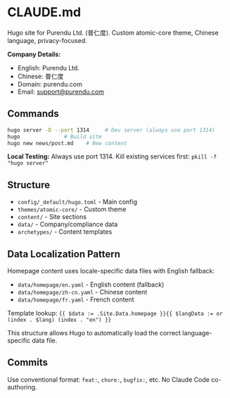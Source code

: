 # CLAUDE.md

Hugo site for Purendu Ltd. (普仁度). Custom atomic-core theme, Chinese language, privacy-focused.

**Company Details:**
- English: Purendu Ltd.
- Chinese: 普仁度
- Domain: purendu.com
- Email: support@purendu.com

## Commands
```bash
hugo server -D --port 1314     # Dev server (always use port 1314)
hugo              # Build site
hugo new news/post.md    # New content
```

**Local Testing:** Always use port 1314. Kill existing services first: `pkill -f "hugo server"`

## Structure
- `config/_default/hugo.toml` - Main config
- `themes/atomic-core/` - Custom theme
- `content/` - Site sections
- `data/` - Company/compliance data
- `archetypes/` - Content templates

## Data Localization Pattern
Homepage content uses locale-specific data files with English fallback:
- `data/homepage/en.yaml` - English content (fallback)
- `data/homepage/zh-cn.yaml` - Chinese content
- `data/homepage/fr.yaml` - French content

Template lookup: `{{ $data := .Site.Data.homepage }}{{ $langData := or (index . $lang) (index . "en") }}`

This structure allows Hugo to automatically load the correct language-specific data file.

## Commits
Use conventional format: `feat:`, `chore:`, `bugfix:`, etc. No Claude Code co-authoring.